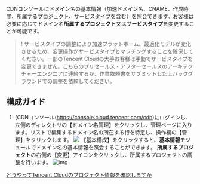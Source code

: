 CDNコンソールにドメイン名の基本情報（加速ドメイン名、CNAME、作成時間、所属するプロジェクト、サービスタイプを含む）を照会できます。お客様は必要に応じてドメイン名**所属するプロジェクト**又は**サービスタイプ**を変更することが可能です。

>! サービスタイプの調整により加速プラットホーム、最適化モデルが変化させるため、変更操作がサービスタイプとマッチングすることを確保してください。一部のTencent Cloudの大手お客様は手動でサービスタイプを変更できません。こちらのプリセールス・アフターセールスのアーキテクチャーエンジニアに連絡するか、作業依頼書をサブミットした上バックグラウンドでの調整を依頼してください。

## 構成ガイド
1. [CDNコンソール(https://console.cloud.tencent.com/cdn)にログインし、左側のディレクトリの【ドメイン名管理】をクリックし、管理ページに入ります。リストで編集するドメイン名の所在する行を特定し、操作欄の【管理】をクリックします。
![](https://main.qcloudimg.com/raw/99e0c24b4530c30b9abe27325bb1b317.png)
【基本構成】をクリックすると、**基本情報**モジュールでドメイン名の基本情報を照会することができます。
   **所属するプロジェクト**の右側の【変更】アイコンをクリックし、所属するプロジェクトの調整を行います。
![img](https://main.qcloudimg.com/raw/31ba4728a8ab78c11bc5e0977bd02e62.png)

[どうやってTencent Cloudのプロジェクト情報を確認しますか](https://console.cloud.tencent.com/project)

